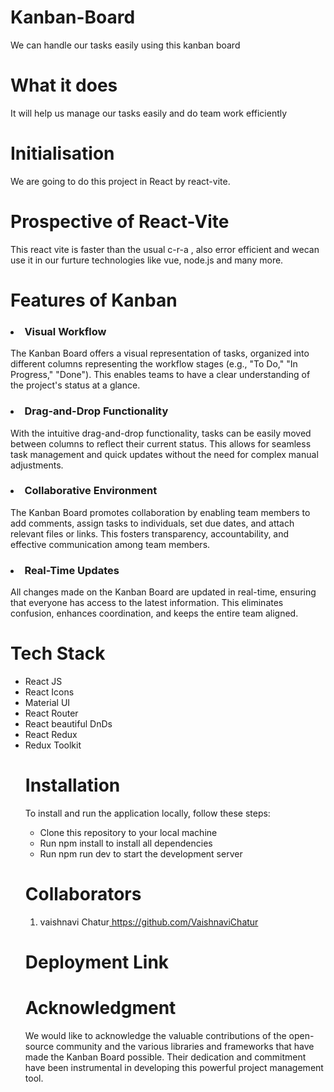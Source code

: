 # Kanban-Board
We can handle our tasks easily using this kanban board
# What it does
It will help us manage our tasks easily and do team work efficiently
# Initialisation
We are going to do this project in React by react-vite.
# Prospective of React-Vite
This react vite is faster than the usual c-r-a , also error efficient and wecan use it in our furture technologies like vue, node.js and many more. 
<h1>Features of Kanban</h1>
<h3><li>Visual Workflow</li></h3>
The Kanban Board offers a visual representation of tasks, organized into different columns representing the workflow stages (e.g., "To Do," "In Progress," "Done"). This enables teams to have a clear understanding of the project's status at a glance.
<h3><li>Drag-and-Drop Functionality</li></h3>
With the intuitive drag-and-drop functionality, tasks can be easily moved between columns to reflect their current status. This allows for seamless task management and quick updates without the need for complex manual adjustments.
<h3><li>Collaborative Environment</li></h3>
The Kanban Board promotes collaboration by enabling team members to add comments, assign tasks to individuals, set due dates, and attach relevant files or links. This fosters transparency, accountability, and effective communication among team members.
<h3><li>Real-Time Updates</li></h3>
 All changes made on the Kanban Board are updated in real-time, ensuring that everyone has access to the latest information. This eliminates confusion, enhances coordination, and keeps the entire team aligned.
 <h1> Tech Stack </h1>
 <ul>
  <li>React JS</li>
  <li>React Icons</li>
  <li>Material UI</li>
  <li>React Router</li>
  <li>React beautiful DnDs</li>
  <li>React Redux</li>
  <li>Redux Toolkit</li>
  <h1>Installation</h1>
To install and run the application locally, follow these steps:
<ul>
<li>Clone this repository to your local machine</li>
<li>Run npm install to install all dependencies</li>
<li>Run npm run dev to start the development server</li>
</ul>
  <h1>Collaborators</h1>
 <ol>
<li>vaishnavi Chatur<a href="https://github.com/VaishnaviChatur"> https://github.com/VaishnaviChatur</a></li>
</ol>
  <h1>Deployment Link </h1>
  <h1>Acknowledgment</h1>
  We would like to acknowledge the valuable contributions of the open-source community and the various libraries and frameworks that have made the Kanban Board possible. Their dedication and commitment have been instrumental in developing this powerful project management tool.
